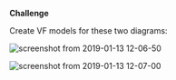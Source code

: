 **Challenge**

Create VF models for these two diagrams:

![screenshot from 2019-01-13 12-06-50](https://user-images.githubusercontent.com/117439/51089072-af62d300-172c-11e9-83cf-a5af3b9a0002.png)

![screenshot from 2019-01-13 12-07-00](https://user-images.githubusercontent.com/117439/51089074-b689e100-172c-11e9-9416-e0707086a434.png)
